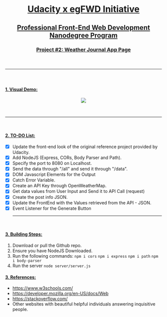 <h1 align="center"><ins>Udacity x egFWD Initiative</ins><h2 align="center"><ins>Professional Front-End Web Development Nanodegree Program</ins><h3 align="center"><ins>Project #2: Weather Journal App Page</ins>

<br><hr><br>

####  <ins>1. Visual Demo: </ins>
<p align="center">
  <img src="https://i.imgur.com/lbIP3gx.gif" />
</p>
<br><hr><br>

####  <ins>2. TO-DO List:</ins>

- [x] Update the front-end look of the original reference project provided by Udacity.
- [x] Add NodeJS (Express, CORs, Body Parser and Path).
- [x] Specify the port to 8080 on Localhost.
- [x] Send the data through "/all" and send it through "/data".
- [x] DOM Javascript Elements for the Output
- [x] Catch Error Variable.
- [x] Create an API Key through OpenWeatherMap.
- [x] Get data values from User Input and Send it to API Call (request)
- [x] Create the post info JSON.
- [x] Update the FrontEnd with the Values retrieved from the API - JSON.
- [x] Event Listener for the Generate Button
<br><hr><br>

####  <ins>3. Building Steps:</ins>
1. Download or pull the Github repo.
2. Ensure you have NodeJS Downloaded.
3. Run the following commands:
	`npm i cors` `npm i express` `npm i path` `npm i body-parser`
4. Run the server
	`node server/server.js`
  
####  <ins>3. References:</ins>
- https://www.w3schools.com/
- https://developer.mozilla.org/en-US/docs/Web
- https://stackoverflow.com/
- Other websites with beautiful helpful individuals answering inquisitive people. 
